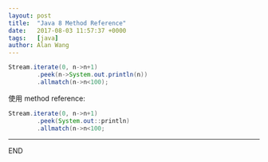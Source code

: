 ```yaml
---
layout: post
title:  "Java 8 Method Reference"
date:   2017-08-03 11:57:37 +0000
tags:   [java]
author: Alan Wang
---
```

```java
Stream.iterate(0, n->n+1)
        .peek(n->System.out.println(n))
        .allmatch(n->n<100);
```

使用 method reference:
```java
Stream.iterate(0, n->n+1)
        .peek(System.out::println)
        .allmatch(n->n<100;
```

---
END
